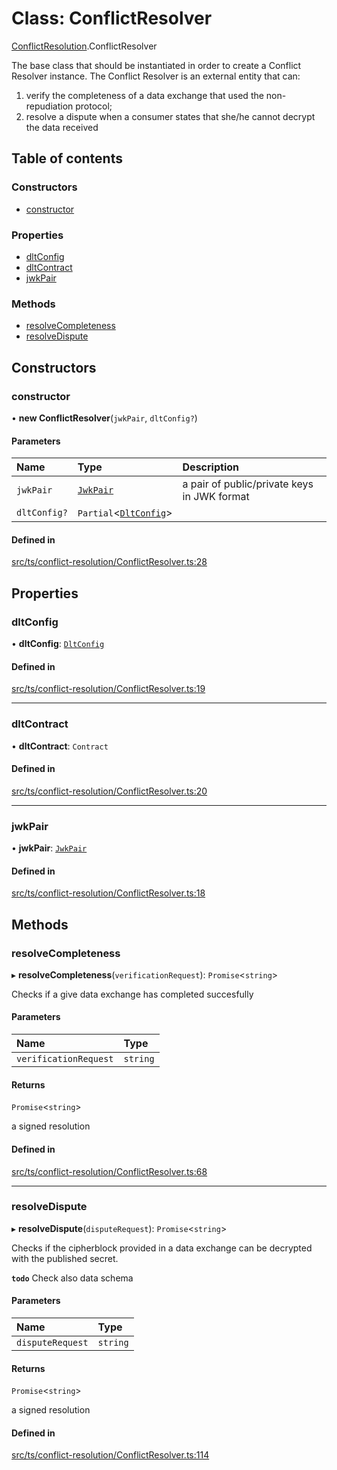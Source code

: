 # Class: ConflictResolver

[ConflictResolution](../modules/ConflictResolution.md).ConflictResolver

The base class that should be instantiated in order to create a Conflict Resolver instance.
The Conflict Resolver is an external entity that can:
 1. verify the completeness of a data exchange that used the non-repudiation protocol;
 2. resolve a dispute when a consumer states that she/he cannot decrypt the data received

## Table of contents

### Constructors

- [constructor](ConflictResolution.ConflictResolver.md#constructor)

### Properties

- [dltConfig](ConflictResolution.ConflictResolver.md#dltconfig)
- [dltContract](ConflictResolution.ConflictResolver.md#dltcontract)
- [jwkPair](ConflictResolution.ConflictResolver.md#jwkpair)

### Methods

- [resolveCompleteness](ConflictResolution.ConflictResolver.md#resolvecompleteness)
- [resolveDispute](ConflictResolution.ConflictResolver.md#resolvedispute)

## Constructors

### constructor

• **new ConflictResolver**(`jwkPair`, `dltConfig?`)

#### Parameters

| Name | Type | Description |
| :------ | :------ | :------ |
| `jwkPair` | [`JwkPair`](../interfaces/JwkPair.md) | a pair of public/private keys in JWK format |
| `dltConfig?` | `Partial`<[`DltConfig`](../interfaces/DltConfig.md)\> |  |

#### Defined in

[src/ts/conflict-resolution/ConflictResolver.ts:28](https://gitlab.com/i3-market/code/wp3/t3.2/conflict-resolution/non-repudiation-library/-/blob/aecb67f/src/ts/conflict-resolution/ConflictResolver.ts#L28)

## Properties

### dltConfig

• **dltConfig**: [`DltConfig`](../interfaces/DltConfig.md)

#### Defined in

[src/ts/conflict-resolution/ConflictResolver.ts:19](https://gitlab.com/i3-market/code/wp3/t3.2/conflict-resolution/non-repudiation-library/-/blob/aecb67f/src/ts/conflict-resolution/ConflictResolver.ts#L19)

___

### dltContract

• **dltContract**: `Contract`

#### Defined in

[src/ts/conflict-resolution/ConflictResolver.ts:20](https://gitlab.com/i3-market/code/wp3/t3.2/conflict-resolution/non-repudiation-library/-/blob/aecb67f/src/ts/conflict-resolution/ConflictResolver.ts#L20)

___

### jwkPair

• **jwkPair**: [`JwkPair`](../interfaces/JwkPair.md)

#### Defined in

[src/ts/conflict-resolution/ConflictResolver.ts:18](https://gitlab.com/i3-market/code/wp3/t3.2/conflict-resolution/non-repudiation-library/-/blob/aecb67f/src/ts/conflict-resolution/ConflictResolver.ts#L18)

## Methods

### resolveCompleteness

▸ **resolveCompleteness**(`verificationRequest`): `Promise`<`string`\>

Checks if a give data exchange has completed succesfully

#### Parameters

| Name | Type |
| :------ | :------ |
| `verificationRequest` | `string` |

#### Returns

`Promise`<`string`\>

a signed resolution

#### Defined in

[src/ts/conflict-resolution/ConflictResolver.ts:68](https://gitlab.com/i3-market/code/wp3/t3.2/conflict-resolution/non-repudiation-library/-/blob/aecb67f/src/ts/conflict-resolution/ConflictResolver.ts#L68)

___

### resolveDispute

▸ **resolveDispute**(`disputeRequest`): `Promise`<`string`\>

Checks if the cipherblock provided in a data exchange can be decrypted
with the published secret.

**`todo`** Check also data schema

#### Parameters

| Name | Type |
| :------ | :------ |
| `disputeRequest` | `string` |

#### Returns

`Promise`<`string`\>

a signed resolution

#### Defined in

[src/ts/conflict-resolution/ConflictResolver.ts:114](https://gitlab.com/i3-market/code/wp3/t3.2/conflict-resolution/non-repudiation-library/-/blob/aecb67f/src/ts/conflict-resolution/ConflictResolver.ts#L114)
